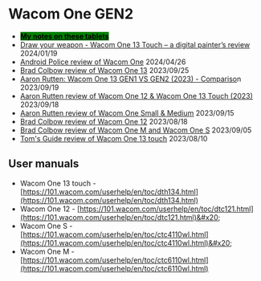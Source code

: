 # Wacom One GEN2



* [<mark style="background-color:green;">**My notes on these tablets**</mark>](7p-notes-wacom-one-gen2-drawing-tablets.md)
* [Draw your weapon - Wacom One 13 Touch – a digital painter’s review](https://drawyourweapon.com/tablet-review-wacom-one-13-touch/)  2024/01/19
* [Android Police review of Wacom One](https://www.androidpolice.com/wacom-one-m-review/) 2024/04/26
* [Brad Colbow review of Wacom One 13](https://www.youtube.com/watch?v=VXtQvhrV6WY) 2023/09/25
* [Aaron Rutten: Wacom One 13 GEN1 VS GEN2 (2023) - Compariso](https://www.youtube.com/watch?v=lQGeqT6YA7Y)n  2023/09/19
* [Aaron Rutten review of Wacom One 12 & Wacom One 13 Touch (2023)](https://www.youtube.com/watch?v=X\_FrZGl0lYM) 2023/09/18
* [Aaron Rutten review of Wacom One Small & Medium](https://www.youtube.com/watch?v=w7QLQFOK\_eU)  2023/09/15
* [Brad Colbow review of Wacom One 12](https://www.youtube.com/watch?v=SBlliNcRKNw) 2023/08/18
* [Brad Colbow review of Wacom One M and Wacom One S](https://www.youtube.com/watch?v=5CPEqVOTRN0) 2023/09/05
* [Tom's Guide review of Wacom One 13 touch](https://www.tomsguide.com/reviews/wacom-one-13-touch) 2023/08/10

## User manuals

* Wacom One 13 touch - [https://101.wacom.com/userhelp/en/toc/dth134.html](https://101.wacom.com/userhelp/en/toc/dth134.html) &#x20;
* Wacom One 12 - [https://101.wacom.com/userhelp/en/toc/dtc121.html](https://101.wacom.com/userhelp/en/toc/dtc121.html)&#x20;
* Wacom One S - [https://101.wacom.com/userhelp/en/toc/ctc4110wl.html](https://101.wacom.com/userhelp/en/toc/ctc4110wl.html)&#x20;
* Wacom One M - [https://101.wacom.com/userhelp/en/toc/ctc6110wl.html](https://101.wacom.com/userhelp/en/toc/ctc6110wl.html)

##

